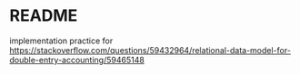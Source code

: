 # README

implementation practice for https://stackoverflow.com/questions/59432964/relational-data-model-for-double-entry-accounting/59465148

